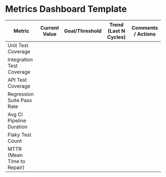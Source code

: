 # Metrics Dashboard Template

| Metric                     | Current Value   | Goal/Threshold | Trend (Last N Cycles)   | Comments / Actions         |
|----------------------------|-----------------|----------------|-------------------------|----------------------------|
| Unit Test Coverage         |                 |                |                         |                            |
| Integration Test Coverage  |                 |                |                         |                            |
| API Test Coverage          |                 |                |                         |                            |
| Regression Suite Pass Rate |                 |                |                         |                            |
| Avg CI Pipeline Duration   |                 |                |                         |                            |
| Flaky Test Count           |                 |                |                         |                            |
| MTTR (Mean Time to Repair) |                 |                |                         |                            |
